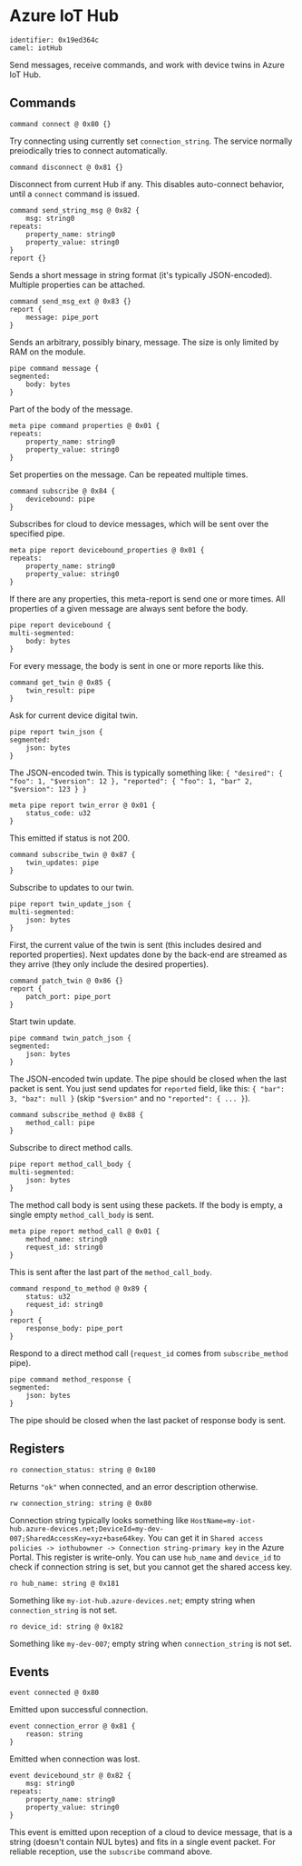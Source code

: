 # Azure IoT Hub

    identifier: 0x19ed364c
    camel: iotHub

Send messages, receive commands, and work with device twins in Azure IoT Hub.

## Commands

    command connect @ 0x80 {}

Try connecting using currently set `connection_string`.
The service normally preiodically tries to connect automatically.

    command disconnect @ 0x81 {}

Disconnect from current Hub if any.
This disables auto-connect behavior, until a `connect` command is issued.

    command send_string_msg @ 0x82 {
        msg: string0
    repeats:
        property_name: string0
        property_value: string0
    }
    report {}

Sends a short message in string format (it's typically JSON-encoded). Multiple properties can be attached.

    command send_msg_ext @ 0x83 {}
    report {
        message: pipe_port
    }

Sends an arbitrary, possibly binary, message. The size is only limited by RAM on the module.

    pipe command message {
    segmented:
        body: bytes
    }

Part of the body of the message.

    meta pipe command properties @ 0x01 {
    repeats:
        property_name: string0
        property_value: string0
    }

Set properties on the message. Can be repeated multiple times.

    command subscribe @ 0x84 {
        devicebound: pipe
    }

Subscribes for cloud to device messages, which will be sent over the specified pipe.

    meta pipe report devicebound_properties @ 0x01 {
    repeats:
        property_name: string0
        property_value: string0
    }

If there are any properties, this meta-report is send one or more times.
All properties of a given message are always sent before the body.

    pipe report devicebound {
    multi-segmented:
        body: bytes
    }

For every message, the body is sent in one or more reports like this.

    command get_twin @ 0x85 {
        twin_result: pipe
    }

Ask for current device digital twin.

    pipe report twin_json {
    segmented:
        json: bytes
    }

The JSON-encoded twin. This is typically something like:
`{ "desired": { "foo": 1, "$version": 12 }, "reported": { "foo": 1, "bar" 2, "$version": 123 } }`

    meta pipe report twin_error @ 0x01 {
        status_code: u32
    }

This emitted if status is not 200.

    command subscribe_twin @ 0x87 {
        twin_updates: pipe
    }

Subscribe to updates to our twin.

    pipe report twin_update_json {
    multi-segmented:
        json: bytes
    }

First, the current value of the twin is sent (this includes desired and reported properties).
Next updates done by the back-end are streamed as they arrive (they only include the desired properties).

    command patch_twin @ 0x86 {}
    report {
        patch_port: pipe_port
    }

Start twin update.

    pipe command twin_patch_json {
    segmented:
        json: bytes
    }

The JSON-encoded twin update. The pipe should be closed when the last packet is sent.
You just send updates for `reported` field, like this:
`{ "bar": 3, "baz": null }` (skip `"$version"` and no `"reported": { ... }`).

    command subscribe_method @ 0x88 {
        method_call: pipe
    }

Subscribe to direct method calls.

    pipe report method_call_body {
    multi-segmented:
        json: bytes
    }

The method call body is sent using these packets.
If the body is empty, a single empty `method_call_body` is sent.

    meta pipe report method_call @ 0x01 {
        method_name: string0
        request_id: string0
    }

This is sent after the last part of the `method_call_body`.

    command respond_to_method @ 0x89 {
        status: u32
        request_id: string0
    }
    report {
        response_body: pipe_port
    }

Respond to a direct method call (`request_id` comes from `subscribe_method` pipe).

    pipe command method_response {
    segmented:
        json: bytes
    }

The pipe should be closed when the last packet of response body is sent.

## Registers

    ro connection_status: string @ 0x180

Returns `"ok"` when connected, and an error description otherwise.

    rw connection_string: string @ 0x80

Connection string typically looks something like 
`HostName=my-iot-hub.azure-devices.net;DeviceId=my-dev-007;SharedAccessKey=xyz+base64key`.
You can get it in `Shared access policies -> iothubowner -> Connection string-primary key` in the Azure Portal.
This register is write-only.
You can use `hub_name` and `device_id` to check if connection string is set, but you cannot get the shared access key.

    ro hub_name: string @ 0x181

Something like `my-iot-hub.azure-devices.net`; empty string when `connection_string` is not set.

    ro device_id: string @ 0x182

Something like `my-dev-007`; empty string when `connection_string` is not set.


## Events

    event connected @ 0x80

Emitted upon successful connection.

    event connection_error @ 0x81 {
        reason: string
    }

Emitted when connection was lost.

    event devicebound_str @ 0x82 {
        msg: string0
    repeats:
        property_name: string0
        property_value: string0 
    }

This event is emitted upon reception of a cloud to device message, that is a string
(doesn't contain NUL bytes) and fits in a single event packet.
For reliable reception, use the `subscribe` command above.
